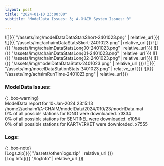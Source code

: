 ```yaml
---
layout: post
title: "2024-01-10 23:00:00"
subtitle: "ModelData Issues: 3; A-CHAIM System Issues: 0"

---
```


![]({{ "/assets/img/modelDataDataStatsShort-2401023.png" | relative_url }})
![]({{ "/assets/img/achaimDataStatsShort-2401023.png" | relative_url }})
![]({{ "/assets/img/achaimDataStatsLong00-2401023.png" | relative_url }})
![]({{ "/assets/img/achaimDataStatsLong01-2401023.png" | relative_url }})
![]({{ "/assets/img/achaimDataStatsLong02-2401023.png" | relative_url }})
![]({{ "/assets/img/modelDataDataStats-2401023.png" | relative_url }})
![]({{ "/assets/img/modelDataStationStats-2401023.png" | relative_url }})
![]({{ "/assets/img/achaimRunTime-2401023.png" | relative_url }})


### ModelData Issues:  
  
{: .box-warning}  
 ModelData report for 10-Jan-2024 23:15:13   
 /home2/achaim1/A-CHAIM/modelData/2024/010/23/modelData.mat   
 0% of all possible stations for IONO were downloaded. x3334   
 0% of all possible stations for SENTINEL were downloaded. x1054   
 0% of all possible stations for KARTVERKET were downloaded. x7555   
  


### Logs:  
  
{: .box-note}  
[Logs.zip]({{ "/assets/other/logs.zip" | relative_url }})  
[Log Info]({{ "/logInfo" | relative_url }})  
